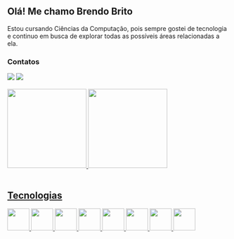 ## Olá! Me chamo Brendo Brito

<p>Estou cursando Ciências da Computação, pois sempre gostei de tecnologia e continuo em busca de explorar todas as possíveis áreas relacionadas a ela.</p>

### Contatos
 
<div> 
  <a href="mailto:brendobrito004@gmail.com"><img src="https://img.shields.io/badge/-Gmail-%23333?style=for-the-badge&logo=gmail&logoColor=white" target="_blank"></a>
  <a href="https://www.linkedin.com/in/brendo-brito-781a262a7/" target="_blank"><img src="https://img.shields.io/badge/-LinkedIn-%230077B5?style=for-the-badge&logo=linkedin&logoColor=white" target="_blank"></a>
</div>

<br>

 <div>
   <a href="https://github.com/brendobrito2002">
   <img height="180em" src="https://github-readme-stats.vercel.app/api?username=brendobrito2002&show_icons=true&theme=dark&include_all_commits=true&count_private=true"/>
   <img height="180em" src="https://github-readme-stats.vercel.app/api/top-langs/?username=brendobrito2002&layout=compact&langs_count=6&theme=tokyonight"/>
</div>
    
<br>
 
## Tecnologias
 
<div> 
 <img src="https://cdn.jsdelivr.net/gh/devicons/devicon@latest/icons/html5/html5-original.svg" width="50" height="50"/>
 <img src="https://cdn.jsdelivr.net/gh/devicons/devicon@latest/icons/css3/css3-original.svg" width="50" height="50" />
 <img src="https://cdn.jsdelivr.net/gh/devicons/devicon@latest/icons/c/c-original.svg" width="50" height="50"/>         
 <img src="https://cdn.jsdelivr.net/gh/devicons/devicon@latest/icons/java/java-original.svg" width="50" height="50"/>        
 <img src="https://cdn.jsdelivr.net/gh/devicons/devicon@latest/icons/ruby/ruby-original.svg" width="50" height="50"/>      
 <img src="https://cdn.jsdelivr.net/gh/devicons/devicon@latest/icons/rails/rails-plain.svg" width="50" height="50"/>
 <img src="https://cdn.jsdelivr.net/gh/devicons/devicon@latest/icons/git/git-original.svg" width="50" height="50"/>
 <img src="https://cdn.jsdelivr.net/gh/devicons/devicon@latest/icons/github/github-original.svg" width="50" height="50"/>    
</div>
